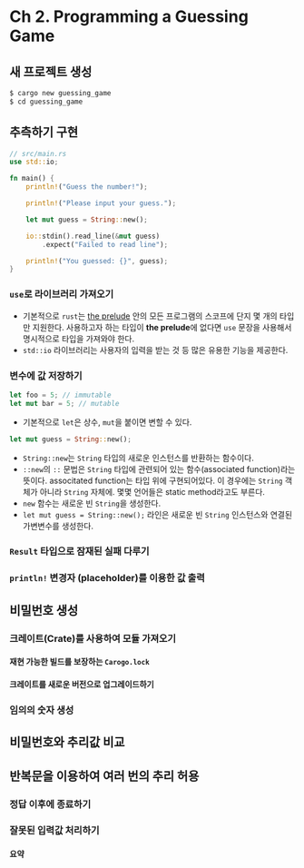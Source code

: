 # Ch 2. Programming a Guessing Game

## 새 프로젝트 생성

```bash
$ cargo new guessing_game
$ cd guessing_game
```

## 추측하기 구현

```rust
// src/main.rs
use std::io;

fn main() {
    println!("Guess the number!");

    println!("Please input your guess.");

    let mut guess = String::new();

    io::stdin().read_line(&mut guess)
        .expect("Failed to read line");

    println!("You guessed: {}", guess);
}
```

### `use`로 라이브러리 가져오기

* 기본적으로 `rust`는 [the prelude](https://doc.rust-lang.org/std/prelude/index.html) 안의 모든 프로그램의 스코프에 단지 몇 개의 타입만 지원한다. 사용하고자 하는 타입이 **the prelude**에 없다면 `use` 문장을 사용해서 명시적으로 타입을 가져와야 한다.
* `std::io` 라이브러리는 사용자의 입력을 받는 것 등 많은 유용한 기능을 제공한다.

### 변수에 값 저장하기

```rust
let foo = 5; // immutable
let mut bar = 5; // mutable
```

* 기본적으로 `let`은 상수, `mut`을 붙이면 변할 수 있다.

```rust
let mut guess = String::new();
```

* `String::new`는 `String` 타입의 새로운 인스턴스를 반환하는 함수이다.
* `::new`의 `::` 문법은 `String` 타입에 관련되어 있는 함수(associated function)라는 뜻이다. associtated function는 타입 위에 구현되어있다. 이 경우에는 `String` 객체가 아니라 `String` 자체에. 몇몇 언어들은 static method라고도 부른다.
* `new` 함수는 새로운 빈 `String`을 생성한다.
* `let mut guess = String::new();` 라인은 새로운 빈 `String` 인스턴스와 연결된 가변변수를 생성한다.

### `Result` 타입으로 잠재된 실패 다루기

### `println!` 변경자 (placeholder)를 이용한 값 출력

## 비밀번호 생성

### 크레이트(Crate)를 사용하여 모듈 가져오기

#### 재현 가능한 빌드를 보장하는 `Carogo.lock`

#### 크레이트를 새로운 버전으로 업그레이드하기

### 임의의 숫자 생성

## 비밀번호와 추리값 비교

## 반복문을 이용하여 여러 번의 추리 허용

### 정답 이후에 종료하기

### 잘못된 입력값 처리하기

#### 요약


